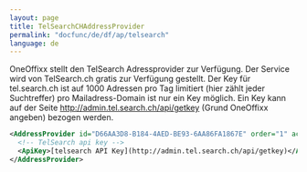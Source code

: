 ```yaml
---
layout: page
title: TelSearchCHAddressProvider
permalink: "docfunc/de/df/ap/telsearch"
language: de
---
```


OneOffixx stellt den TelSearch Adressprovider zur Verfügung. Der Service wird von TelSearch.ch gratis zur Verfügung gestellt. Der Key für tel.search.ch ist auf 1000 Adressen pro Tag limitiert (hier zählt jeder Suchtreffer) pro Mailadress-Domain ist nur ein Key möglich. Ein Key kann auf der Seite http://admin.tel.search.ch/api/getkey (Grund OneOffixx angeben) bezogen werden. 

```xml
<AddressProvider id="D66AA3D8-B184-4AED-BE93-6AA86FA1867E" order="1" active="true">
  <!-- TelSearch api key -->
  <ApiKey>[telsearch API Key](http://admin.tel.search.ch/api/getkey)</ApiKey>
</AddressProvider>
```